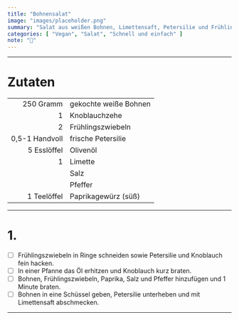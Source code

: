 ```yaml
---
title: "Bohnensalat"
image: "images/placeholder.png"
summary: "Salat aus weißen Bohnen, Limettensaft, Petersilie und Frühlingszwiebeln"
categories: [ "Vegan", "Salat", "Schnell und einfach" ]
note: "🚧"
---
```


---

# Zutaten

|                |                       |
|---------------:|:----------------------|
|      250 Gramm | gekochte weiße Bohnen |
|              1 | Knoblauchzehe         |
|              2 | Frühlingszwiebeln     |
| 0,5-1 Handvoll | frische Petersilie    |
|    5 Esslöffel | Olivenöl              |
|              1 | Limette               |
|                | Salz                  |
|                | Pfeffer               |
|    1 Teelöffel | Paprikagewürz (süß)   |

---

# 1.

- [ ] Frühlingszwiebeln in Ringe schneiden sowie Petersilie und Knoblauch fein hacken.
- [ ] In einer Pfanne das Öl erhitzen und Knoblauch kurz braten.
- [ ] Bohnen, Frühlingszwiebeln, Paprika, Salz und Pfeffer hinzufügen und 1 Minute braten.
- [ ] Bohnen in eine Schüssel geben, Petersilie unterheben und mit Limettensaft abschmecken.

---
